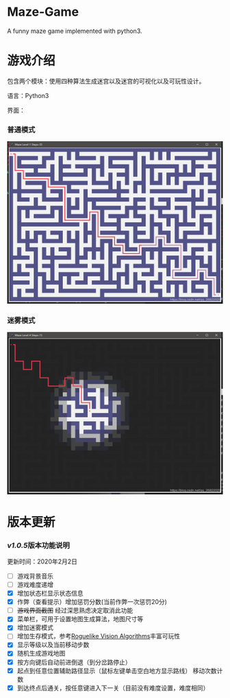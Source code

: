 # Maze-Game
A funny maze game implemented with python3.

# 游戏介绍
包含两个模块：使用四种算法生成迷宫以及迷宫的可视化以及可玩性设计。

语言：Python3

界面：
### 普通模式
![](./imgs/img1.png)
### 迷雾模式
![](./imgs/img2.png)

# 版本更新
### *v1.0.5*版本功能说明
更新时间：2020年2月2日
 - [ ] 游戏背景音乐
 - [ ] 游戏难度递增
 - [x] 增加状态栏显示状态信息
 - [x] 作弊（查看提示）增加惩罚分数(当前作弊一次惩罚20分)
 - [ ] ~~游戏界面截图~~ 经过深思熟虑决定取消此功能 
 - [x] 菜单栏，可用于设置地图生成算法，地图尺寸等
 - [x] 增加迷雾模式
 - [ ] 增加生存模式，参考[Roguelike Vision Algorithms](http://www.adammil.net/blog/v125_Roguelike_Vision_Algorithms.html)丰富可玩性
 - [x] 显示等级以及当前移动步数
 - [x] 随机生成游戏地图
 - [x] 按方向键后自动前进倒退（到分岔路停止）  
 - [x] 起点到任意位置辅助路径显示（鼠标左键单击空白地方显示路线）  移动次数计数 
 - [x] 到达终点后通关，按任意键进入下一关（目前没有难度设置，难度相同）
